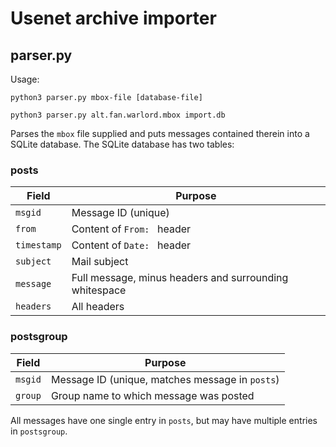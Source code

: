 # Usenet archive importer

## parser.py

Usage:

`python3 parser.py mbox-file [database-file]`

`python3 parser.py alt.fan.warlord.mbox import.db`

Parses the `mbox` file supplied and puts messages contained 
therein into a SQLite database. The SQLite database has two
tables:

### posts

| Field | Purpose |
|-------|---------------------|
| `msgid` | Message ID (unique) |
| `from` | Content of `From: ` header |
| `timestamp` | Content of `Date: ` header |
| `subject` | Mail subject |
| `message` | Full message, minus headers and surrounding whitespace |
| `headers` | All headers

### postsgroup
| Field | Purpose |
|-------|---------|
| `msgid` | Message ID (unique, matches message in `posts`) |
| `group` | Group name to which message was posted |

All messages have one single entry in `posts`, but may have
multiple entries in `postsgroup`.  